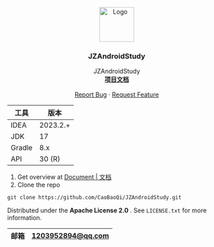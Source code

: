 <div align="center">
  <a href="https://github.com/CaoBaoQi/JZAndroidStudy">
    <img src="https://yong-gan-niu-niu-1311841992.cos.ap-beijing.myqcloud.com/images/%E6%9E%AB%E5%8F%B6-copy%20%281%29.svg" alt="Logo" width="80"
      height="80">
  </a>
</div>
<h3 align="center">JZAndroidStudy</h3>

<p align="center">
  JZAndroidStudy
  <br />
  <a href="https://github.com/CaoBaoQi/JZAndroidStudy/tree/master/"><strong>项目文档</strong></a>
  <br />
  <br />
  <a href="https://github.com/CaoBaoQi/JZAndroidStudy/issues">Report Bug</a>
  ·
  <a href="https://github.com/CaoBaoQi/JZAndroidStudy/pulls">Request Feature</a>
</p>

| 工具     | 版本       |
|--------|----------|
| IDEA   | 2023.2.+ |
| JDK    | 17       |
| Gradle | 8.x      |
| API    | 30 (R)   |

1. Get overview at [Document | 文档](https://github.com/CaoBaoQi/JZAndroidStudy/tree/master/)
2. Clone the repo

```shell
git clone https://github.com/CaoBaoQi/JZAndroidStudy.git
```

Distributed under the  **Apache License 2.0** . See `LICENSE.txt` for more information.

| 邮箱 | 1203952894@qq.com |
|----|-------------------|

